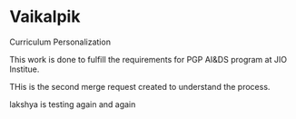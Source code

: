 # Vaikalpik

Curriculum Personalization

This work is done to fulfill the requirements for PGP AI&DS program at JIO Institue.

THis is the second merge request created to understand the process.


lakshya is testing again and again
